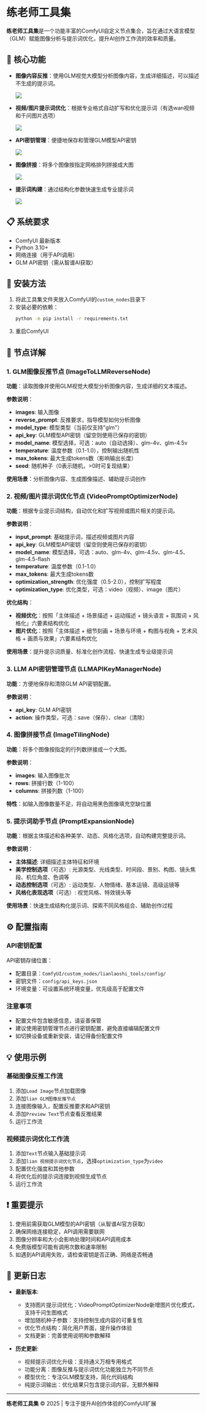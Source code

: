 # 练老师工具集 

**练老师工具集**是一个功能丰富的ComfyUI自定义节点集合，旨在通过大语言模型（GLM）赋能图像分析与提示词优化，提升AI创作工作流的效率和质量。

## 🚀 核心功能

- **图像内容反推**：使用GLM视觉大模型分析图像内容，生成详细描述，可以描述不生成的提示词。

  ![](image/image.jpg)

- **视频/图片提示词优化**：根据专业格式自动扩写和优化提示词（有选wan视频和千问图片选项）

  ![](image/ai.jpg)

- **API密钥管理**：便捷地保存和管理GLM模型API密钥

  ![](image/api_key.jpg)

- **图像拼接**：将多个图像按指定网格排列拼接成大图

  ![](image/row.jpg)

- **提示词构建**：通过结构化参数快速生成专业提示词

  ![](image/pro.jpg)

## 📋 系统要求

- ComfyUI 最新版本
- Python 3.10+ 
- 网络连接（用于API调用）
- GLM API密钥（需从智谱AI获取）

## 💾 安装方法

1. 将此工具集文件夹放入ComfyUI的`custom_nodes`目录下
2. 安装必要的依赖：
   ```bash
   python -m pip install -r requirements.txt
   ```
3. 重启ComfyUI

## 🎯 节点详解

### 1. GLM图像反推节点 (ImageToLLMReverseNode)

**功能**：读取图像并使用GLM视觉大模型分析图像内容，生成详细的文本描述。

**参数说明**：
- **images**: 输入图像
- **reverse_prompt**: 反推要求，指导模型如何分析图像
- **model_type**: 模型类型（当前仅支持"glm"）
- **api_key**: GLM模型API密钥（留空则使用已保存的密钥）
- **model_name**: 模型选择，可选：auto（自动选择）、glm-4v、glm-4.5v
- **temperature**: 温度参数（0.1-1.0），控制输出随机性
- **max_tokens**: 最大生成tokens数（影响输出长度）
- **seed**: 随机种子（0表示随机，>0时可复现结果）

**使用场景**：分析图像内容、生成图像描述、辅助提示词创作

### 2. 视频/图片提示词优化节点 (VideoPromptOptimizerNode)

**功能**：根据专业提示词结构，自动优化和扩写视频或图片相关的提示词。

**参数说明**：
- **input_prompt**: 基础提示词，描述视频或图片内容
- **api_key**: GLM模型API密钥（留空则使用已保存的密钥）
- **model_name**: 模型选择，可选：auto、glm-4v、glm-4.5v、glm-4.5、glm-4.5-flash
- **temperature**: 温度参数（0.1-1.0）
- **max_tokens**: 最大生成tokens数
- **optimization_strength**: 优化强度（0.5-2.0），控制扩写程度
- **optimization_type**: 优化类型，可选：video（视频）、image（图片）

**优化结构**：

- **视频优化**：按照「主体描述 + 场景描述 + 运动描述 + 镜头语言 + 氛围词 + 风格化」六要素结构优化
- **图片优化**：按照「主体描述 + 细节刻画 + 场景与环境 + 构图与视角 + 艺术风格 + 画质与效果」六要素结构优化

**使用场景**：提升提示词质量、标准化创作流程、快速生成专业级提示词

### 3. LLM API密钥管理节点 (LLMAPIKeyManagerNode)

**功能**：方便地保存和清除GLM API密钥配置。

**参数说明**：
- **api_key**: GLM API密钥
- **action**: 操作类型，可选：save（保存）、clear（清除）

### 4. 图像拼接节点 (ImageTilingNode)

**功能**：将多个图像按指定的行列数拼接成一个大图。

**参数说明**：
- **images**: 输入图像批次
- **rows**: 拼接行数（1-100）
- **columns**: 拼接列数（1-100）

**特性**：如输入图像数量不足，将自动用黑色图像填充空缺位置

### 5. 提示词助手节点 (PromptExpansionNode)

**功能**：根据主体描述和各种美学、动态、风格化选项，自动构建完整提示词。

**参数说明**：
- **主体描述**: 详细描述主体特征和环境
- **美学控制选项**（可选）: 光源类型、光线类型、时间段、景别、构图、镜头焦段、机位角度、色调等
- **动态控制选项**（可选）: 运动类型、人物情绪、基本运镜、高级运镜等
- **风格化表现选项**（可选）: 视觉风格、特效镜头等

**使用场景**：快速生成结构化提示词、探索不同风格组合、辅助创作过程

## ⚙️ 配置指南

### API密钥配置

API密钥存储位置：
- 配置目录：`ComfyUI/custom_nodes/lianlaoshi_tools/config/`
- 密钥文件：`config/api_keys.json`
- 环境变量：可设置系统环境变量，优先级高于配置文件

### 注意事项
- 配置文件包含敏感信息，请妥善保管
- 建议使用密钥管理节点进行密钥配置，避免直接编辑配置文件
- 如切换设备或重新安装，请记得备份配置文件

## 💡 使用示例

### 基础图像反推工作流
1. 添加`Load Image`节点加载图像
2. 添加`lian GLM图像反推节点`
3. 连接图像输入，配置反推要求和API密钥
4. 添加`Preview Text`节点查看反推结果
5. 运行工作流

### 视频提示词优化工作流
1. 添加`Text`节点输入基础提示词
2. 添加`lian 视频提示词优化节点`，选择`optimization_type`为`video`
3. 配置优化强度和其他参数
4. 将优化后的提示词连接到视频生成节点
5. 运行工作流

## ❗ 重要提示

1. 使用前需获取GLM模型的API密钥（从智谱AI官方获取）
2. 确保网络连接稳定，API调用需要联网
3. 图像分辨率和大小会影响处理时间和API调用成本
4. 免费版模型可能有调用次数和速率限制
5. 如遇到API调用失败，请检查密钥是否正确、网络是否畅通

## 📝 更新日志

- **最新版本**: 
  - 支持图片提示词优化：VideoPromptOptimizerNode新增图片优化模式，支持千问生图格式
  - 增加随机种子参数：支持控制生成内容的可重复性
  - 优化节点结构：简化用户界面，提升操作体验
  - 文档更新：完善使用说明和参数解释

- **历史更新**: 
  - 视频提示词优化升级：支持通义万相专用格式
  - 功能分离：图像反推与提示词优化功能独立为不同节点
  - 模型优化：专注GLM模型支持，简化代码结构
  - 纯提示词输出：优化结果只包含提示词内容，无额外解释

---

**练老师工具集** © 2025 | 专注于提升AI创作体验的ComfyUI扩展